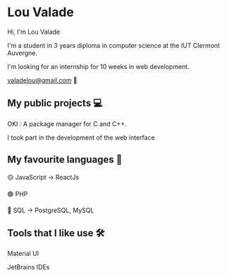# Lou Valade

Hi, I'm Lou Valade 

I'm a student in 3 years diploma in computer science at the IUT Clermont Auvergne.

I'm looking for an internship for 10 weeks in web development.

valadelou@gmail.com 💌

## My public projects 💻

OKI : A package manager for C and C++.

I took part in the development of the web interface

## My favourite languages 💖

🟡 JavaScript -> ReactJs

🟣 PHP

🔵 SQL -> PostgreSQL, MySQL

## Tools that I like use 🛠

Material UI

JetBrains IDEs
